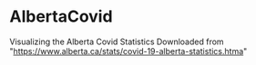 # AlbertaCovid
Visualizing the Alberta Covid Statistics
Downloaded from "https://www.alberta.ca/stats/covid-19-alberta-statistics.htma"

